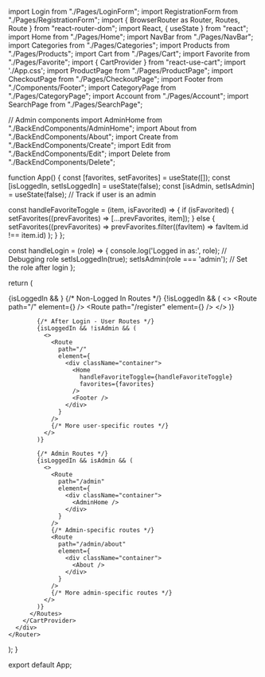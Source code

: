 import Login from "./Pages/LoginForm";
import RegistrationForm from "./Pages/RegistrationForm";
import { BrowserRouter as Router, Routes, Route } from "react-router-dom";
import React, { useState } from "react";
import Home from "./Pages/Home";
import NavBar from "./Pages/NavBar";
import Categories from "./Pages/Categories";
import Products from "./Pages/Products";
import Cart from "./Pages/Cart";
import Favorite from "./Pages/Favorite";
import { CartProvider } from "react-use-cart";
import './App.css';
import ProductPage from "./Pages/ProductPage";
import CheckoutPage from "./Pages/CheckoutPage";
import Footer from "./Components/Footer";
import CategoryPage from "./Pages/CategoryPage";
import Account from "./Pages/Account";
import SearchPage from "./Pages/SearchPage";

// Admin components
import AdminHome from "./BackEndComponents/AdminHome";
import About from "./BackEndComponents/About";
import Create from "./BackEndComponents/Create";
import Edit from "./BackEndComponents/Edit";
import Delete from "./BackEndComponents/Delete";

function App() {
  const [favorites, setFavorites] = useState([]);
  const [isLoggedIn, setIsLoggedIn] = useState(false);
  const [isAdmin, setIsAdmin] = useState(false); // Track if user is an admin

  const handleFavoriteToggle = (item, isFavorited) => {
    if (isFavorited) {
      setFavorites((prevFavorites) => [...prevFavorites, item]);
    } else {
      setFavorites((prevFavorites) =>
        prevFavorites.filter((favItem) => favItem.id !== item.id)
      );
    }
  };

  const handleLogin = (role) => {
    console.log('Logged in as:', role);  // Debugging role
    setIsLoggedIn(true);
    setIsAdmin(role === 'admin');  // Set the role after login
  };

  return (
    <Router>
      <div className="App">
        {isLoggedIn && <NavBar />}
        <CartProvider>
          <Routes>
            {/* Non-Logged In Routes */}
            {!isLoggedIn && (
              <>
                <Route path="/" element={<Login onLogin={handleLogin} />} />
                <Route path="/register" element={<RegistrationForm />} />
              </>
            )}
            
            {/* After Login - User Routes */}
            {isLoggedIn && !isAdmin && (
              <>
                <Route
                  path="/"
                  element={
                    <div className="container">
                      <Home
                        handleFavoriteToggle={handleFavoriteToggle}
                        favorites={favorites}
                      />
                      <Footer />
                    </div>
                  }
                />
                {/* More user-specific routes */}
              </>
            )}

            {/* Admin Routes */}
            {isLoggedIn && isAdmin && (
              <>
                <Route
                  path="/admin"
                  element={
                    <div className="container">
                      <AdminHome />
                    </div>
                  }
                />
                {/* Admin-specific routes */}
                <Route
                  path="/admin/about"
                  element={
                    <div className="container">
                      <About />
                    </div>
                  }
                />
                {/* More admin-specific routes */}
              </>
            )}
          </Routes>
        </CartProvider>
      </div>
    </Router>
  );
}

export default App;